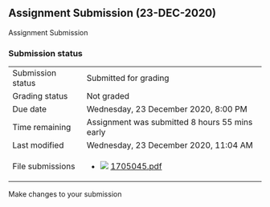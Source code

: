 <h2>Assignment Submission (23-DEC-2020)</h2>Assignment Submission<br />

<h3>Submission status</h3><table>
<tbody><tr>
<td>Submission status</td>
<td>Submitted for grading</td>
</tr>
<tr>
<td>Grading status</td>
<td>Not graded</td>
</tr>
<tr>
<td>Due date</td>
<td>Wednesday, 23 December 2020, 8:00 PM</td>
</tr>
<tr>
<td>Time remaining</td>
<td>Assignment was submitted 8 hours 55 mins early</td>
</tr>
<tr>
<td>Last modified</td>
<td>Wednesday, 23 December 2020, 11:04 AM</td>
</tr>
<tr>
<td>File submissions</td>
<td><ul><li><img src="..%5C..%5C..%5CJanuary%202018%5CCSE101%5CNews%20forum%5CCLASS%20TEST%202%20Marks%5Cfile%5Cpdf.png" /> <a href="file%5C1705045.pdf">1705045.pdf</a> 
</li></ul>

</td>
</tr>

</tbody>
</table>



Make changes to your submission



